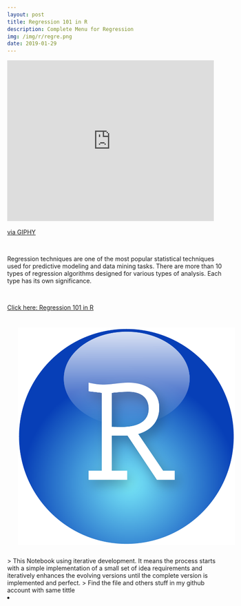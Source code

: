 ```yaml
---
layout: post
title: Regression 101 in R
description: Complete Menu for Regression
img: /img/r/regre.png
date: 2019-01-29
---
```




<iframe src="https://giphy.com/embed/1Vj1Jcaf7hrW0" width="480" height="373" frameBorder="0" class="giphy-embed" allowFullScreen></iframe><p><a href="https://giphy.com/gifs/1Vj1Jcaf7hrW0">via GIPHY</a></p>

<Br>


Regression techniques are one of the most popular statistical techniques used for predictive modeling and data mining tasks.
There are more than 10 types of regression algorithms designed for various types of analysis. Each type has its own significance.

<Br>
  
<a href="https://itsmecevi.github.io/data-cleaning-101/">Click here: Regression 101 in R</a>
<Br>
  
<img class="col one right" src="/img/r/r-studio.png" style="padding:25px">

<Br>
> This Notebook using iterative development. It means the process starts with a simple implementation of a small set of idea requirements and iteratively enhances the evolving versions until the complete version is implemented and perfect.
> Find the file and others stuff in my github account with same tittle


<li>
<a id="icon" href="https://github.com/itsmecevi" target="_blank"><i class="fa fa-github fa-fw fa-2x"></i></a>
</li>
